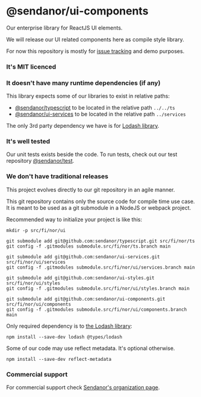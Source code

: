 # @sendanor/ui-components

Our enterprise library for ReactJS UI elements.

We will release our UI related components here as compile style library.

For now this repository is mostly for [issue tracking](https://github.com/sendanor/ui/issues) and demo purposes.

### It's MIT licenced

### It doesn't have many runtime dependencies (if any)

This library expects some of our libraries to exist in relative paths:

 * [@sendanor/typescript](https://github.com/sendanor/typescript) to be located in the relative path `../../ts`
 * [@sendanor/ui-services](https://github.com/sendanor/ui-services) to be located in the relative path `../services`

The only 3rd party dependency we have is for [Lodash library](https://lodash.com/).

### It's well tested

Our unit tests exists beside the code. To run tests, check out our test repository [@sendanor/test](https://github.com/sendanor/test).

### We don't have traditional releases

This project evolves directly to our git repository in an agile manner.

This git repository contains only the source code for compile time use case. It is meant to be used as a git submodule 
in a NodeJS or webpack project.

Recommended way to initialize your project is like this:

```
mkdir -p src/fi/nor/ui

git submodule add git@github.com:sendanor/typescript.git src/fi/nor/ts
git config -f .gitmodules submodule.src/fi/nor/ts.branch main

git submodule add git@github.com:sendanor/ui-services.git src/fi/nor/ui/services
git config -f .gitmodules submodule.src/fi/nor/ui/services.branch main

git submodule add git@github.com:sendanor/ui-styles.git src/fi/nor/ui/styles
git config -f .gitmodules submodule.src/fi/nor/ui/styles.branch main

git submodule add git@github.com:sendanor/ui-components.git src/fi/nor/ui/components
git config -f .gitmodules submodule.src/fi/nor/ui/components.branch main
```

Only required dependency is to [the Lodash library](https://lodash.com/):

```
npm install --save-dev lodash @types/lodash
```

Some of our code may use reflect metadata. It's optional otherwise.

```
npm install --save-dev reflect-metadata
```

### Commercial support

For commercial support check [Sendanor's organization page](https://github.com/sendanor).
